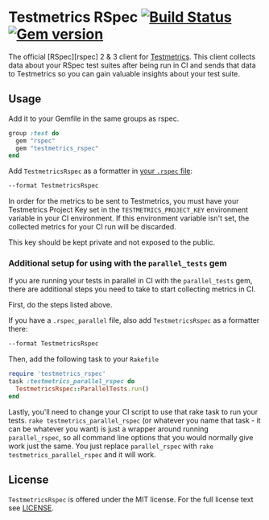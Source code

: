 # Testmetrics RSpec [![Build Status](https://travis-ci.org/Testmetrics/testmetrics_rspec.svg?branch=master)](https://travis-ci.org/Testmetrics/testmetrics_rspec) [![Gem version](http://img.shields.io/gem/v/testmetrics_rspec.svg)](https://rubygems.org/gems/testmetrics_rspec)

The official [RSpec][rspec] 2 & 3 client for [Testmetrics](https://www.testmetrics.app). This client collects data about your RSpec test suites after being run in CI and sends that data to Testmetrics so you can gain valuable insights about your test suite.

## Usage

Add it to your Gemfile in the same groups as rspec.

```ruby
group :test do
  gem "rspec"
  gem "testmetrics_rspec"
end
```

Add `TestmetricsRspec` as a formatter in [your `.rspec` file][rspec-file]:

```sh
--format TestmetricsRspec
```

  [bundler]: https://bundler.io
  [rspec-file]: https://relishapp.com/rspec/rspec-core/v/3-6/docs/configuration/read-command-line-configuration-options-from-files

In order for the metrics to be sent to Testmetrics, you must have your
Testmetrics Project Key set in the `TESTMETRICS_PROJECT_KEY` environment
variable in your CI environment. If this environment variable isn't set, the
collected metrics for your CI run will be discarded.

This key should be kept private and not exposed to the public.

### Additional setup for using with the `parallel_tests` gem

If you are running your tests in parallel in CI with the `parallel_tests` gem,
there are additional steps you need to take to start collecting metrics in CI.

First, do the steps listed above.

If you have a `.rspec_parallel` file, also add `TestmetricsRspec` as a formatter
there:

```sh
--format TestmetricsRspec
```

Then, add the following task to your `Rakefile`

```ruby
require 'testmetrics_rspec'
task :testmetrics_parallel_rspec do
  TestmetricsRspec::ParallelTests.run()
end
```

Lastly, you'll need to change your CI script to use that rake task to run your
tests. `rake testmetrics_parallel_rspec` (or whatever you name that task - it
can be whatever you want) is just a wrapper around running `parallel_rspec`, so
all command line options that you would normally give work just the same. You
just replace `parallel_rspec` with `rake testmetrics_parallel_rspec` and it will
work.

## License

`TestmetricsRspec` is offered under the MIT license. For the full license
text see [LICENSE](https://github.com/testmetrics/testmetrics_rspec/blob/master/LICENSE).
